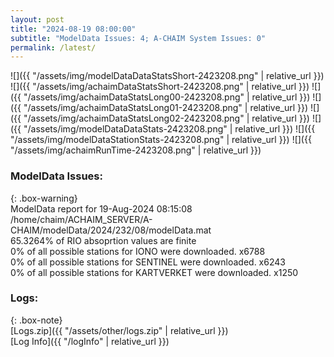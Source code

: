 ```yaml
---
layout: post
title: "2024-08-19 08:00:00"
subtitle: "ModelData Issues: 4; A-CHAIM System Issues: 0"
permalink: /latest/
---
```


![]({{ "/assets/img/modelDataDataStatsShort-2423208.png" | relative_url }})
![]({{ "/assets/img/achaimDataStatsShort-2423208.png" | relative_url }})
![]({{ "/assets/img/achaimDataStatsLong00-2423208.png" | relative_url }})
![]({{ "/assets/img/achaimDataStatsLong01-2423208.png" | relative_url }})
![]({{ "/assets/img/achaimDataStatsLong02-2423208.png" | relative_url }})
![]({{ "/assets/img/modelDataDataStats-2423208.png" | relative_url }})
![]({{ "/assets/img/modelDataStationStats-2423208.png" | relative_url }})
![]({{ "/assets/img/achaimRunTime-2423208.png" | relative_url }})


### ModelData Issues:  
  
{: .box-warning}  
 ModelData report for 19-Aug-2024 08:15:08   
 /home/chaim/ACHAIM_SERVER/A-CHAIM/modelData/2024/232/08/modelData.mat   
 65.3264% of RIO absoprtion values are finite   
 0% of all possible stations for IONO were downloaded. x6788   
 0% of all possible stations for SENTINEL were downloaded. x6243   
 0% of all possible stations for KARTVERKET were downloaded. x1250   
  


### Logs:  
  
{: .box-note}  
[Logs.zip]({{ "/assets/other/logs.zip" | relative_url }})  
[Log Info]({{ "/logInfo" | relative_url }})  

